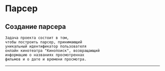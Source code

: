 # Парсер
## Создание парсера
    Задача проекта состоит в том, 
    чтобы построить парсер, принимающий 
    уникальный идентификатор пользователя 
    онлайн кинотеатра "Кинопоиск", возвращающий 
    информацию о названиях просмотреннах 
    фильмов и о дате и времени просмотра.
-------------------------------------------------

